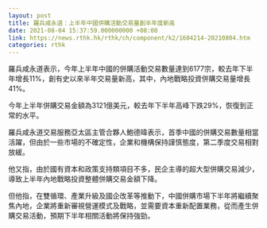 ```yaml
---
layout: post
title: 羅兵咸永道：上半年中國併購活動交易量創半年度新高
date: 2021-08-04 15:37:59.000000000 +08:00
link: https://news.rthk.hk/rthk/ch/component/k2/1604214-20210804.htm
categories: rthk
---
```


羅兵咸永道表示，今年上半年中國的併購活動交易數量達到6177宗，較去年下半年增長11%，創有史以來半年交易量新高，其中，內地戰略投資併購交易量增長41%。

今年上半年併購交易金額為3121億美元，較去年下半年高峰下跌29%，恢復到正常的水平。

羅兵咸永道交易服務亞太區主管合夥人鮑德暐表示，首季中國的併購交易數量相當活躍，但由於一些市場的不確定性，企業和機構保持謹慎態度，第二季度交易相對放緩。

他又指，由於國有資本和政策支持類項目不多，民企主導的超大型併購交易減少，導致上半年內地戰略投資整體併購交易金額下降。

但他指，在雙循環、產業升級及國企改革等推動下，中國併購市場下半年將繼續聚焦內地，企業將重新審視營運模式及戰略，並需要資本重新配置業務，從而產生併購交易活動，預期下半年相關活動將保持強勁。
